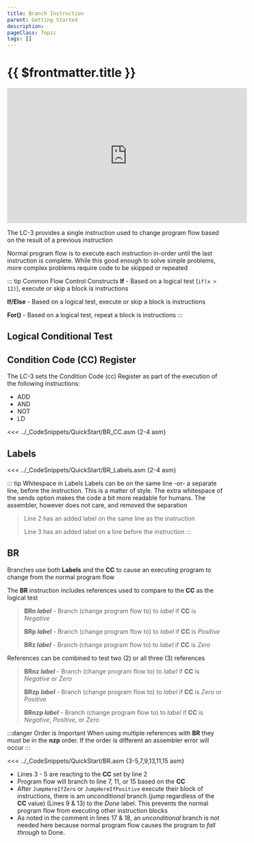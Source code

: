 ```yaml
---
title: Branch Instruction
parent: Getting Started
description: 
pageClass: Topic
tags: []
---
```


# {{ $frontmatter.title }}

<div class="iframe-responsive">
<iframe width="560" height="315" src="https://www.youtube.com/embed/INGTAFuc_hI" title="YouTube video player" frameborder="0" allow="accelerometer; autoplay; clipboard-write; encrypted-media; gyroscope; picture-in-picture; web-share" allowfullscreen></iframe>
</div>

The LC-3 provides a single instruction used to change program flow based on the result of a previous instruction

Normal program flow is to execute each instruction in-order until the last instruction is complete. While this good enough to solve simple problems, more complex problems require code to be skipped or repeated

::: tip Common Flow Control Constructs
**If** - Based on a logical test (```if(x > 12)```), execute or skip a block is instructions

**If/Else** - Based on a logical test, execute or skip a block is instructions

**For()** - Based on a logical test, repeat a block is instructions
:::

## Logical Conditional Test
<!--@include: @/TextSnippets\Assembly\Conditional.md-->

## Condition Code (CC) Register
The LC-3 sets the Condition Code (cc) Register as part of the execution of the following instructions:

- ADD
- AND
- NOT
- LD

<!-- @include: @/TextSnippets/LC3/CCRegister.md -->

<<< ../_CodeSnippets/QuickStart/BR_CC.asm {2-4 asm}

## Labels

<!-- @include: @/TextSnippets/LC3/Labels.md -->

<<< ../_CodeSnippets/QuickStart/BR_Labels.asm {2-4 asm}

::: tip Whitespace in Labels
Labels can be on the same line -or- a separate line, before the instruction. This is a matter of style. The extra whitespace of the sends option makes the code a bit more readable for humans. The assembler, however does not care, and removed the separation
> Line 2 has an added label on the same line as the instruction
>
> Line 3 has an added label on a line before the instruction
:::

## BR
Branches use both **Labels** and the **CC** to cause an executing program to change from the normal program flow

The **BR** instruction includes references used to compare to the **CC** as the logical test

> **BRn *label*** - Branch (change program flow to) to *label* if **CC** is *Negative*
>
> **BRp *label*** - Branch (change program flow to) to *label* if **CC** is *Positive*
>
> **BRz *label*** - Branch (change program flow to) to *label* if **CC** is *Zero*

References can be combined to test two (2) or all three (3) references

> **BRnz *label*** - Branch (change program flow to) to *label* if **CC** is *Negative* or *Zero*
>
> **BRzp *label*** - Branch (change program flow to) to *label* if **CC** is *Zero* or *Positive*
>
> **BRnzp *label*** - Branch (change program flow to) to *label* if **CC** is *Negative*, *Positive*, or *Zero*

:::danger Order is Important
When using multiple references with **BR** they must be in the **nzp** order. If the order is different an assembler error will occur
:::

<<< ../_CodeSnippets/QuickStart/BR.asm {3-5,7,9,13,11,15 asm}

- Lines 3 - 5 are reacting to the **CC** set by line 2
- Program flow will branch to line 7, 11, or 15 based on the **CC**
- After ```JumpHereIfZero``` or ```JumpHereIfPositive``` execute their block of instructions, there is am *unconditional* branch (jump regardless of the **CC** value) (Lines 9 & 13) to the *Done* label. This prevents the normal program flow from executing other instruction blocks
- As noted in the comment in lines 17 & 18, an *unconditional* branch is not needed here because normal program flow causes the program to *fall through* to Done.